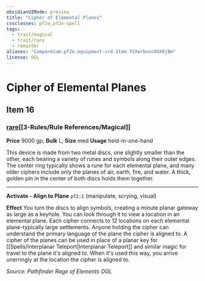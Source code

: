 ```yaml
---
obsidianUIMode: preview
title: "Cipher of Elemental Planes"
cssclasses: pf2e,pf2e-spell
tags:
  - trait/magical
  - trait/rare
  - remaster
aliases: "Compendium.pf2e.equipment-srd.Item.YSXwrbnxc8OX0jBm"
license: OGL
---
```

# Cipher of Elemental Planes
## Item 16
### [rare](rare.md "Rare Rarity Trait")[[3-Rules/Rule References/Magical]]


**Price** 9000 gp; 
**Bulk** L; **Size** med
**Usage** held-in-one-hand

This device is made from two metal discs, one slightly smaller than the other, each bearing a variety of runes and symbols along their outer edges. The center ring typically shows a rune for each elemental plane, and many older ciphers include only the planes of air, earth, fire, and water. A thick, golden pin in the center of both discs holds them together.

* * *

**Activate - Align to Plane** `pf2:1` (manipulate, scrying, visual)

**Effect** You turn the discs to align symbols, creating a minute planar gateway as large as a keyhole. You can look through it to view a location in an elemental plane. Each cipher connects to 12 locations on each elemental plane-typically large settlements. Anyone holding the cipher can understand the primary language of the plane the cipher is aligned to. A cipher of the planes can be used in place of a planar key for [[Spells/Interplanar Teleport|Interplanar Teleport]] and similar magic for travel to the plane it's aligned to. When it's used this way, you arrive unerringly at the location the cipher is aligned to.

*Source: Pathfinder Rage of Elements*
*OGL*